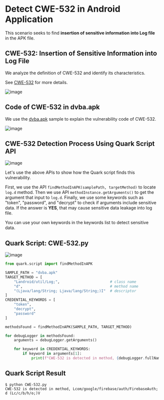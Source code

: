 # Detect CWE-532 in Android Application

This scenario seeks to find **insertion of sensitive information into Log file** in the APK file.

## CWE-532: Insertion of Sensitive Information into Log File

We analyze the definition of CWE-532 and identify its characteristics.

See [CWE-532](https://cwe.mitre.org/data/definitions/532.html) for more details.

![image](https://imgur.com/6WzpyId.jpg)

## Code of CWE-532 in dvba.apk

We use the [dvba.apk](https://github.com/rewanthtammana/Damn-Vulnerable-Bank)  sample to explain the vulnerability code of CWE-532.

![image](https://imgur.com/cLzBvh2.jpg)

## CWE-532 Detection Process Using Quark Script API

![image](https://imgur.com/KLbnflF.jpg)

Let's use the above APIs to show how the Quark script finds this vulnerability.

First, we use the API ``findMethodInAPK(samplePath, targetMethod)`` to locate ``log.d`` method. Then we use API ``methodInstance.getArguments()`` to get the argument that input to ``log.d``. Finally, we use some keywords such as "token", "password", and "decrypt" to check if arguments include sensitive data. If the answer is **YES**, that may cause sensitive data leakage into log file.

You can use your own keywords in the keywords list to detect sensitive data.

## Quark Script: CWE-532.py

![image](https://imgur.com/L9Ciqlp.jpg)

```python
from quark.script import findMethodInAPK

SAMPLE_PATH = "dvba.apk"
TARGET_METHOD = [
    "Landroid/util/Log;",                       # class name
    "d",                                        # method name
    "(Ljava/lang/String; Ljava/lang/String;)I"  # descriptor
]
CREDENTIAL_KEYWORDS = [
    "token",
    "decrypt",
    "password"
]

methodsFound = findMethodInAPK(SAMPLE_PATH, TARGET_METHOD)

for debugLogger in methodsFound:
    arguments = debugLogger.getArguments()

    for keyword in CREDENTIAL_KEYWORDS:
        if keyword in arguments[1]:
            print(f"CWE-532 is detected in method, {debugLogger.fullName}")
```

## Quark Script Result

```TEXT
$ python CWE-532.py
CWE-532 is detected in method, Lcom/google/firebase/auth/FirebaseAuth; d (Lc/c/b/h/o;)V
```